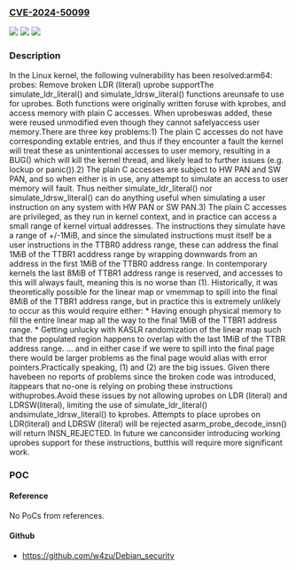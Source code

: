 ### [CVE-2024-50099](https://cve.mitre.org/cgi-bin/cvename.cgi?name=CVE-2024-50099)
![](https://img.shields.io/static/v1?label=Product&message=Linux&color=blue)
![](https://img.shields.io/static/v1?label=Version&message=9842ceae9fa8%3C%20cc86f2e9876c%20&color=brighgreen)
![](https://img.shields.io/static/v1?label=Vulnerability&message=n%2Fa&color=brighgreen)

### Description

In the Linux kernel, the following vulnerability has been resolved:arm64: probes: Remove broken LDR (literal) uprobe supportThe simulate_ldr_literal() and simulate_ldrsw_literal() functions areunsafe to use for uprobes. Both functions were originally written foruse with kprobes, and access memory with plain C accesses. When uprobeswas added, these were reused unmodified even though they cannot safelyaccess user memory.There are three key problems:1) The plain C accesses do not have corresponding extable entries, and   thus if they encounter a fault the kernel will treat these as   unintentional accesses to user memory, resulting in a BUG() which   will kill the kernel thread, and likely lead to further issues (e.g.   lockup or panic()).2) The plain C accesses are subject to HW PAN and SW PAN, and so when   either is in use, any attempt to simulate an access to user memory   will fault. Thus neither simulate_ldr_literal() nor   simulate_ldrsw_literal() can do anything useful when simulating a   user instruction on any system with HW PAN or SW PAN.3) The plain C accesses are privileged, as they run in kernel context,   and in practice can access a small range of kernel virtual addresses.   The instructions they simulate have a range of +/-1MiB, and since the   simulated instructions must itself be a user instructions in the   TTBR0 address range, these can address the final 1MiB of the TTBR1   acddress range by wrapping downwards from an address in the first   1MiB of the TTBR0 address range.   In contemporary kernels the last 8MiB of TTBR1 address range is   reserved, and accesses to this will always fault, meaning this is no   worse than (1).   Historically, it was theoretically possible for the linear map or   vmemmap to spill into the final 8MiB of the TTBR1 address range, but   in practice this is extremely unlikely to occur as this would   require either:   * Having enough physical memory to fill the entire linear map all the     way to the final 1MiB of the TTBR1 address range.   * Getting unlucky with KASLR randomization of the linear map such     that the populated region happens to overlap with the last 1MiB of     the TTBR address range.   ... and in either case if we were to spill into the final page there   would be larger problems as the final page would alias with error   pointers.Practically speaking, (1) and (2) are the big issues. Given there havebeen no reports of problems since the broken code was introduced, itappears that no-one is relying on probing these instructions withuprobes.Avoid these issues by not allowing uprobes on LDR (literal) and LDRSW(literal), limiting the use of simulate_ldr_literal() andsimulate_ldrsw_literal() to kprobes. Attempts to place uprobes on LDR(literal) and LDRSW (literal) will be rejected asarm_probe_decode_insn() will return INSN_REJECTED. In future we canconsider introducing working uprobes support for these instructions, butthis will require more significant work.

### POC

#### Reference
No PoCs from references.

#### Github
- https://github.com/w4zu/Debian_security

